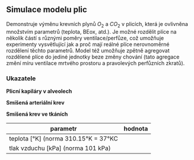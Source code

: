 ## Simulace modelu plic

Demonstruje výměnu krevních plynů $O_2$ a $CO_2$ v plicích, která je ovlivněna množstvím parametrů (teplota, BEox, atd.). Je možné rozdělit plíce na několik částí s různými poměry ventilace/perfůze, což umožňuje experimenty vysvětlující jak a proč mají reálné plíce nerovnoměrné rozdělení těchto parametrů. Model též umožňuje zpětně agregovat rozdělené plíce do jediné jednotky beze změny chování (tato agregace změní míru ventilace mrtvého prostoru a pravolevých perfůzních zkratů).

<div class="w3-row">
<div class="w3-third">

### Ukazatele

**Plicní kapiláry v alveolech**
<bdl-chartjs-barplot id="idp11" fromid="idfmi"  refindex="6"  extremelimits="0,1"  normallimits="0,1" responsive="true" labels="SAT" initialdata="0.97"></bdl-chartjs-barplot> 
<bdl-chartjs-barplot  id="idp12"  fromid="idfmi"  refindex="5"  extremelimits="0,150" labels="pO2" normallimits="90,110"  initialdata="94.01"  convertors="1,133.322" responsive="true"></bdl-chartjs-barplot>
<bdl-chartjs-barplot  id="idp13"  fromid="idfmi"  refindex="7"  extremelimits="0,75" labels="pCO2" normallimits="35,45"  initialdata="40"  convertors="1,133.322" responsive="true"></bdl-chartjs-barplot>
<bdl-chartjs-barplot  id="idp14"  fromid="idfmi"  refindex="8"  extremelimits="7,8" labels="pH" normallimits="7.38,7.42"  initialdata="7.4"  convertors="1,1" responsive="true"></bdl-chartjs-barplot>

**Smíšená arteriální krev**
<bdl-chartjs-barplot id="id11" fromid="idfmi"  refindex="1"  extremelimits="0,1"  normallimits="0.93,0.99" responsive="true" labels="SAT" initialdata="0.97"></bdl-chartjs-barplot> 
<bdl-chartjs-barplot  id="id12"  fromid="idfmi"  refindex="0"  extremelimits="0,150" labels="pO2" normallimits="90,110"  initialdata="94.01"  convertors="1,133.322" responsive="true"></bdl-chartjs-barplot>
<bdl-chartjs-barplot  id="id13"  fromid="idfmi"  refindex="2"  extremelimits="0,75" labels="pCO2" normallimits="35,45"  initialdata="40"  convertors="1,133.322" responsive="true"></bdl-chartjs-barplot>
<bdl-chartjs-barplot  id="id14"  fromid="idfmi"  refindex="3"  extremelimits="7,8" labels="pH" normallimits="7.38,7.42"  initialdata="7.4"  convertors="1,1" responsive="true"></bdl-chartjs-barplot>

**Smíšená krev ve tkáních**
<bdl-chartjs-barplot id="idt11" fromid="idfmi"  refindex="10"  extremelimits="0,1"  normallimits="0.5,0.7" responsive="true" labels="SAT" initialdata="0.97"></bdl-chartjs-barplot> 
<bdl-chartjs-barplot  id="idt12"  fromid="idfmi"  refindex="11"  extremelimits="0,150" labels="pO2" normallimits="30,40"  initialdata="94.01"  convertors="1,133.322" responsive="true"></bdl-chartjs-barplot>
<bdl-chartjs-barplot  id="idt13"  fromid="idfmi"  refindex="12"  extremelimits="0,75" labels="pCO2" normallimits="40,55"  initialdata="40"  convertors="1,133.322" responsive="true"></bdl-chartjs-barplot>
<bdl-chartjs-barplot  id="idt14"  fromid="idfmi"  refindex="13"  extremelimits="7,8" labels="pH" normallimits="7.3,7.4"  initialdata="7.4"  convertors="1,1" responsive="true"></bdl-chartjs-barplot>

</div>
<div class="w3-third">

<bdl-fmi id="idfmi" src="Physiolibrary_Fluid_Examples_BloodGasesTransport_BloodyMary.js" fminame="Physiolibrary_Fluid_Examples_BloodGasesTransport_BloodyMary" tolerance="0.000001" starttime="0" fstepsize="0.1" guid="{9cf9ddee-a4c0-4744-9f83-dc25801100f8}" valuereferences="637536357,905971815,637536358,905971812,905971811,905971620,905971622,905971621,905971619,905971618,905972516,905972513,905972514,905972515,905972512" valuelabels="arterial.pO2,arterial.sO2,arterial.pCO2,arterial.pH,arterial.pressure,alveolarUnit[1].pO2,alveolarUnit[1].sO2,alveolarUnit[1].pCO2,alveolarUnit[1].pH,alveolarUnit[1].pressure,tissueUnit[1].tissue.sO2,tissueUnit[1].tissue.pO2,tissueUnit[1].tissue.pCO2,tissueUnit[1].tissue.pH,tissueUnit[1].tissue.pressure" inputs="id1,16777217,1,1;id2,16777216,1000,1" inputlabels="system.T_ambient,system.p_ambient"></bdl-fmi>

<bdl-chartjs-time id="id10" width="300" height="200" fromid="idfmi" labels="arterial pO2" initialdata="" refindex="0" refvalues="1" convertors="1,133.322" maxdata="1024"></bdl-chartjs-time>
<bdl-chartjs-time id="id10" width="300" height="200" fromid="idfmi" labels="alveoral pO2" initialdata="" refindex="5" refvalues="1" convertors="1,133.322" maxdata="1024"></bdl-chartjs-time>
<bdl-chartjs-time id="id10" width="300" height="200" fromid="idfmi" labels="tissue pO2" initialdata="" refindex="11" refvalues="1" convertors="1,133.322" maxdata="1024"></bdl-chartjs-time>
</div>
<div class="w3-third">

| parametr | hodnota |
|----------|---------|
| teplota [&deg;K] (norma 310.15&deg;K = 37&deg;KC | <bdl-range id="id1" title="" min="290.15" max="320.15" default="310.15" step="1" maxlength="6"></bdl-range> |
| tlak vzduchu [kPa] (norma 101 kPa) | <bdl-range id="id2" title="" min="30" max="1000" default="101" step="1" maxlength="6"></bdl-range> |




</div>
</div>